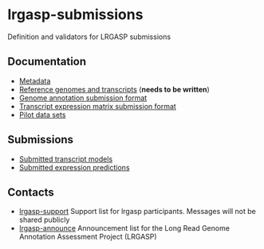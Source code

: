 # lrgasp-submissions
Definition and validators for LRGASP submissions

## Documentation
- [Metadata](docs/metadata.md)
- [Reference genomes and transcripts](docs/reference-genomes.md) (**needs to be written**)
- [Genome annotation submission format](docs/annotation-format.md)
- [Transcript expression matrix submission format](docs/expression_matrix_format.md)
- [Pilot data sets](docs/pilot-data.md)

## Submissions
- [Submitted transcript models](docs/transcript_submissions.md)
- [Submitted expression predictions](docs/expression_submissions.md)

## Contacts
- [lrgasp-support](mailto:lrgasp-support-group@ucsc.edu)
Support list for lrgasp participants. Messages will not be shared publicly
- [lrgasp-announce](mailto:lrgasp-announce-group@ucsc.edu)
Announcement list for the Long Read Genome Annotation Assessment Project (LRGASP)


